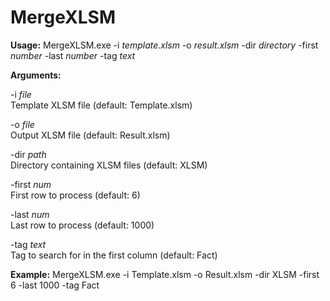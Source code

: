 # MergeXLSM

**Usage:** MergeXLSM.exe -i *template.xlsm* -o *result.xlsm* -dir *directory* -first *number* -last *number* -tag *text*

**Arguments:**

  -i *file*     
  Template XLSM file (default: Template.xlsm)

  -o *file*     
  Output XLSM file (default: Result.xlsm)

  -dir *path*   
  Directory containing XLSM files (default: XLSM)

  -first *num*  
  First row to process (default: 6)

  -last *num*   
  Last row to process (default: 1000)

  -tag *text*   
  Tag to search for in the first column (default: Fact)

**Example:**
  MergeXLSM.exe -i Template.xlsm -o Result.xlsm -dir XLSM -first 6 -last 1000 -tag Fact